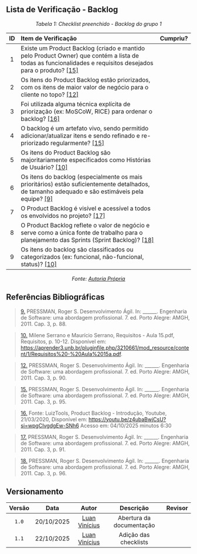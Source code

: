 ## Lista de Verificação - Backlog 

*<p style="text-align: center;">Tabela 1: Checklist preenchido - Backlog do grupo 1</p>*

| ID | Item de Verificação | Cumpriu? |
| :---: | :--- | :---: |
| 1 | Existe um Product Backlog (criado e mantido pelo Product Owner) que contém a lista de todas as funcionalidades e requisitos desejados para o produto? <a id="anchor_15" href="#REF15">[15]</a> | |
| 2 | Os itens do Product Backlog estão priorizados, com os itens de maior valor de negócio para o cliente no topo? <a id="anchor_12" href="#REF12">[12]</a> | |
| 3 | Foi utilizada alguma técnica explícita de priorização (ex: MoSCoW, RICE) para ordenar o backlog? <a id="anchor_16" href="#REF16">[16]</a> | |
| 4 | O backlog é um artefato vivo, sendo permitido adicionar/atualizar itens e sendo refinado e re-priorizado regularmente? <a id="anchor_15" href="#REF15">[15]</a> | |
| 5 | Os itens do Product Backlog são majoritariamente especificados como Histórias de Usuário? <a id="anchor_10" href="#REF10">[10]</a> | |
| 6 | Os itens do backlog (especialmente os mais prioritários) estão suficientemente detalhados, de tamanho adequado e são estimáveis pela equipe? <a id="anchor_9" href="#REF9">[9]</a> | |
| 7 | O Product Backlog é visível e acessível a todos os envolvidos no projeto? <a id="anchor_17" href="#REF17">[17]</a> | |
| 8 | O Product Backlog reflete o valor de negócio e serve como a única fonte de trabalho para o planejamento das Sprints (Sprint Backlog)? <a id="anchor_18" href="#REF18">[18]</a> | |
| 9 | Os itens do backlog são classificados ou categorizados (ex: funcional, não-funcional, status)? <a id="anchor_10" href="#REF10">[10]</a> | |

*<p style="text-align: center;">Fonte: [Autoria Própria](../Listas%20de%20Verificações.md) </p>*

## Referências Bibliográficas 

> <a id="REF9" href="#anchor_9">9.</a> PRESSMAN, Roger S. Desenvolvimento Ágil. In: ______. Engenharia de Software: uma abordagem profissional. 7. ed.
Porto Alegre: AMGH, 2011. Cap. 3, p. 88.

> <a id="REF10" href="#anchor_10">10.</a> Milene Serrano e Maurício Serrano, Requisitos - Aula 15.pdf, Requisitos, p. 10-12. Disponível em: <https://aprender3.unb.br/pluginfile.php/3210661/mod_resource/content/1/Requisitos%20-%20Aula%2015a.pdf>.

> <a id="REF12" href="#anchor_12">12.</a> PRESSMAN, Roger S. Desenvolvimento Ágil. In: ______. Engenharia de Software: uma abordagem profissional. 7. ed.
Porto Alegre: AMGH, 2011. Cap. 3, p. 90.

> <a id="REF15" href="#anchor_15">15.</a> PRESSMAN, Roger S. Desenvolvimento Ágil. In: ______. Engenharia de Software: uma abordagem profissional. 7. ed.
Porto Alegre: AMGH, 2011. Cap. 3, p. 95.

> <a id="REF16" href="#anchor_16">16.</a> Fonte: LuizTools, Product Backlog - Introdução, Youtube, 21/03/2020, Disponível em:
https://youtu.be/z4ubaBwjCsU?si=wpgCIvgdgEw-SNh6 Acesso em: 04/10/2025 minutos
6:30

> <a id="REF17" href="#anchor_17">17.</a> PRESSMAN, Roger S. Desenvolvimento Ágil. In: ______. Engenharia de Software: uma abordagem profissional. 7. ed.
Porto Alegre: AMGH, 2011. Cap. 3, p. 91.

> <a id="REF18" href="#anchor_18">18.</a> PRESSMAN, Roger S. Desenvolvimento Ágil. In: ______. Engenharia de Software: uma abordagem profissional. 7. ed.
Porto Alegre: AMGH, 2011. Cap. 3, p. 96.

## Versionamento

| Versão | Data       | Autor               | Descrição                       | Revisor |
|:--------:|:------------:|:---------------:|:-------------------------------:|:---------:|
| ``1.0``    | 20/10/2025 | [Luan Vinícius](https://github.com/luannvi)  | Abertura da documentação | |
| ``1.1``    | 22/10/2025 | [Luan Vinícius](https://github.com/luannvi)  | Adição das checklists | |